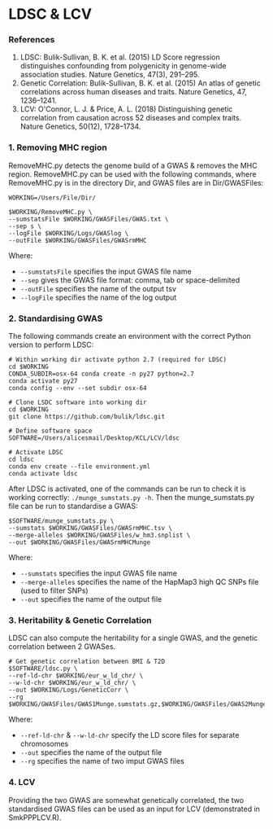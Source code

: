 # LDSC & LCV
### References
1. LDSC: Bulik-Sullivan, B. K. et al. (2015) LD Score regression distinguishes confounding from polygenicity in genome-wide association studies. Nature Genetics, 47(3), 291–295. 
2. Genetic Correlation: Bulik-Sullivan, B. K. et al. (2015) An atlas of genetic correlations across human diseases and traits. Nature Genetics, 47, 1236–1241.
3. LCV: O'Connor, L. J. & Price, A. L. (2018) Distinguishing genetic correlation from causation across 52 diseases and complex traits. Nature Genetics, 50(12), 1728–1734. 

### 1. Removing MHC region
RemoveMHC.py detects the genome build of a GWAS & removes the MHC region. RemoveMHC.py can be used with the following commands, where RemoveMHC.py is in the directory Dir, and GWAS files are in Dir/GWASFiles:

```Shell
WORKING=/Users/File/Dir/

$WORKING/RemoveMHC.py \
--sumstatsFile $WORKING/GWASFiles/GWAS.txt \
--sep s \
--logFile $WORKING/Logs/GWASlog \
--outFile $WORKING/GWASFiles/GWASrmMHC    
```

Where:
- `--sumstatsFile` specifies the input GWAS file name
- `--sep` gives the GWAS file format: comma, tab or space-delimited
- `--outFile` specifies the name of the output tsv
- `--logFile` specifies the name of the log output

### 2. Standardising GWAS
The following commands create an environment with the correct Python version to perform LDSC:
```Shell
# Within working dir activate python 2.7 (required for LDSC)
cd $WORKING
CONDA_SUBDIR=osx-64 conda create -n py27 python=2.7                               
conda activate py27
conda config --env --set subdir osx-64         

# Clone LSDC software into working dir
cd $WORKING
git clone https://github.com/bulik/ldsc.git    

# Define software space
SOFTWARE=/Users/alicesmail/Desktop/KCL/LCV/ldsc

# Activate LDSC
cd ldsc   
conda env create --file environment.yml
conda activate ldsc
```

After LDSC is activated, one of the commands can be run to check it is working correctly: `./munge_sumstats.py -h`.
Then the munge_sumstats.py file can be run to standardise a GWAS:
```Shell
$SOFTWARE/munge_sumstats.py \
--sumstats $WORKING/GWASFiles/GWASrmMHC.tsv \
--merge-alleles $WORKING/GWASFiles/w_hm3.snplist \
--out $WORKING/GWASFiles/GWASrmMHCMunge
```
Where:
- `--sumstats` specifies the input GWAS file name
- `--merge-alleles` specifies the name of the HapMap3 high QC SNPs file (used to filter SNPs)
- `--out` specifies the name of the output file

### 3. Heritability & Genetic Correlation
LDSC can also compute the heritability for a single GWAS, and the genetic correlation between 2 GWASes.
```
# Get genetic correlation between BMI & T2D
$SOFTWARE/ldsc.py \
--ref-ld-chr $WORKING/eur_w_ld_chr/ \
--w-ld-chr $WORKING/eur_w_ld_chr/ \
--out $WORKING/Logs/GeneticCorr \
--rg $WORKING/GWASFiles/GWAS1Munge.sumstats.gz,$WORKING/GWASFiles/GWAS2Munge.sumstats.gz
```
Where:
- `--ref-ld-chr` & `--w-ld-chr` specify the LD score files for separate chromosomes
- `--out` specifies the name of the output file
- `--rg` specifies the name of two imput GWAS files

### 4. LCV
Providing the two GWAS are somewhat genetically correlated, the two standardised GWAS files can be used as an input for LCV (demonstrated in SmkPPPLCV.R).
